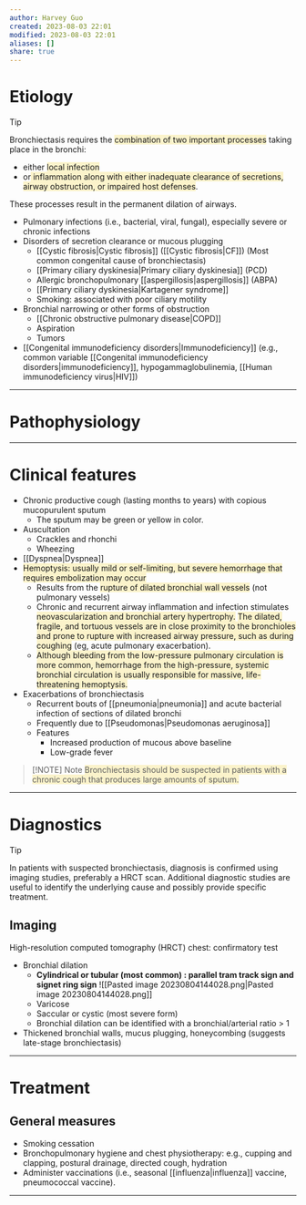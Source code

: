 ```yaml
---
author: Harvey Guo
created: 2023-08-03 22:01
modified: 2023-08-03 22:01
aliases: []
share: true
---
```

# Etiology
>[!tip] 
>
> Bronchiectasis requires the <span style="background:rgba(240, 200, 0, 0.2)">combination of two important processes</span> taking place in the bronchi: 
> - either <span style="background:rgba(240, 200, 0, 0.2)">local infection</span> 
> - or<span style="background:rgba(240, 200, 0, 0.2)"> inflammation along with either inadequate clearance of secretions, airway obstruction, or impaired host defenses</span>. 
> 
> These processes result in the permanent dilation of airways.
- Pulmonary infections (i.e., bacterial, viral, fungal), especially severe or chronic infections 
- Disorders of secretion clearance or mucous plugging
	- [[Cystic fibrosis|Cystic fibrosis]] ([[Cystic fibrosis|CF]])  (Most common congenital cause of bronchiectasis)
	- [[Primary ciliary dyskinesia|Primary ciliary dyskinesia]] (PCD)
	- Allergic bronchopulmonary [[aspergillosis|aspergillosis]] (ABPA)
	- [[Primary ciliary dyskinesia|Kartagener syndrome]]
	- Smoking: associated with poor ciliary motility
- Bronchial narrowing or other forms of obstruction
	- [[Chronic obstructive pulmonary disease|COPD]]
	- Aspiration
	- Tumors
- [[Congenital immunodeficiency disorders|Immunodeficiency]] (e.g., common variable [[Congenital immunodeficiency disorders|immunodeficiency]], hypogammaglobulinemia, [[Human immunodeficiency virus|HIV]])

---
# Pathophysiology


---
# Clinical features
- Chronic productive cough (lasting months to years) with copious mucop<span style="background:rgba(240, 200, 0, 0.2)"></span>urulent sputum
	- The sputum may be green or yellow in color.
- Auscultation
	- Crackles and rhonchi
	- Wheezing
- [[Dyspnea|Dyspnea]]
- <span style="background:rgba(240, 200, 0, 0.2)">Hemoptysis: usually mild or self-limiting, but severe hemorrhage that requires embolization may occur</span>
	- Results from the <span style="background:rgba(240, 200, 0, 0.2)">rupture of dilated bronchial wall vessels</span> (not pulmonary vessels)
	- Chronic and recurrent airway inflammation and infection stimulates <span style="background:rgba(240, 200, 0, 0.2)">neovascularization and bronchial artery hypertrophy.</span>  <span style="background:rgba(240, 200, 0, 0.2)">The dilated, fragile, and tortuous vessels are in close proximity to the bronchioles and prone to rupture with increased airway pressure, such as during coughing</span> (eg, acute pulmonary exacerbation).
	- <span style="background:rgba(240, 200, 0, 0.2)">Although bleeding from the low-pressure pulmonary circulation is more common, hemorrhage from the high-pressure, systemic bronchial circulation is usually responsible for massive, life-threatening hemoptysis.</span>
- Exacerbations of bronchiectasis
    - Recurrent bouts of [[pneumonia|pneumonia]] and acute bacterial infection of sections of dilated bronchi
    - Frequently due to [[Pseudomonas|Pseudomonas aeruginosa]]
    - Features
        - Increased production of mucous above baseline
        - Low-grade fever

> [!NOTE] Note
> <span style="background:rgba(240, 200, 0, 0.2)">Bronchiectasis should be suspected in patients with a chronic cough that produces large amounts of sputum.</span>

---
# Diagnostics
>[!tip] 
>In patients with suspected bronchiectasis, diagnosis is confirmed using imaging studies, preferably a HRCT scan. Additional diagnostic studies are useful to identify the underlying cause and possibly provide specific treatment.
## Imaging
High-resolution computed tomography (HRCT) chest: confirmatory test
- Bronchial dilation
	- **Cylindrical or tubular (most common) : parallel tram track sign and signet ring sign**  ![[Pasted image 20230804144028.png|Pasted image 20230804144028.png]]
	- Varicose 
	- Saccular or cystic (most severe form) 
	- Bronchial dilation can be identified with a bronchial/arterial ratio > 1
- Thickened bronchial walls, mucus plugging, honeycombing (suggests late-stage bronchiectasis)

---
# Treatment
## General measures
- Smoking cessation
- Bronchopulmonary hygiene and chest physiotherapy: e.g., cupping and clapping, postural drainage, directed cough, hydration
- Administer vaccinations (i.e., seasonal [[influenza|influenza]] vaccine, pneumococcal vaccine).

---
